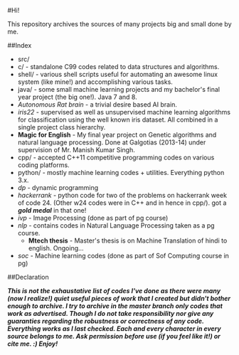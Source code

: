 #Hi!

This repository archives the sources of many projects big and small done by me.

##Index

* src/
 * c/ - standalone C99 codes related to data structures and algorithms.
 * shell/ - various shell scripts useful for automating an awesome linux system (like mine!) and accomplishing various tasks.
 * java/ - some small machine learning projects and my bachelor's final year project (the big one!). Java 7 and 8.
  * *Autonomous Rat brain* - a trivial desire based AI brain.
  * *iris22* - supervised as well as unsupervised machine learning algorithms for classification using the well known iris dataset. All combined in a single project class hierarchy.
  * **Magic for English** - My final year project on Genetic algorithms and natural language processing. Done at Galgotias (2013-14) under supervision of Mr. Manish Kumar Singh.
 * cpp/ - accepted C++11 competitive programming codes on various coding platforms.
 * python/ - mostly machine learning codes + utilities. Everything python 3.x.
  * *dp* - dynamic programming
  * *hackerrank* - python code for two of the problems on hackerrank week of code 24. (Other w24 codes were in C++ and in hence in cpp/). got a ***gold medal*** in that one!
  * *ivp* - Image Processing (done as part of pg course)
  * *nlp* - contains codes in Natural Language Processing taken as a pg course.
    * **Mtech thesis** - Master's thesis is on Machine Translation of hindi to english. Ongoing...
  * *soc* - Machine learning codes (done as part of Sof Computing course in pg)

##Declaration

***This is not the exhaustative list of codes I've done as there were many (now I realize!) quiet useful pieces of work that I created but didn't bother enough to archive.
I try to archive in the master branch only codes that work as advertised. Though I do not take responsibility nor give any guaranties regarding the robustness or correctness of any code. Everything works as I last checked.
Each and every character in every source belongs to me.
Ask permission before use (if you feel like it!) or cite me. :)
Enjoy!***

